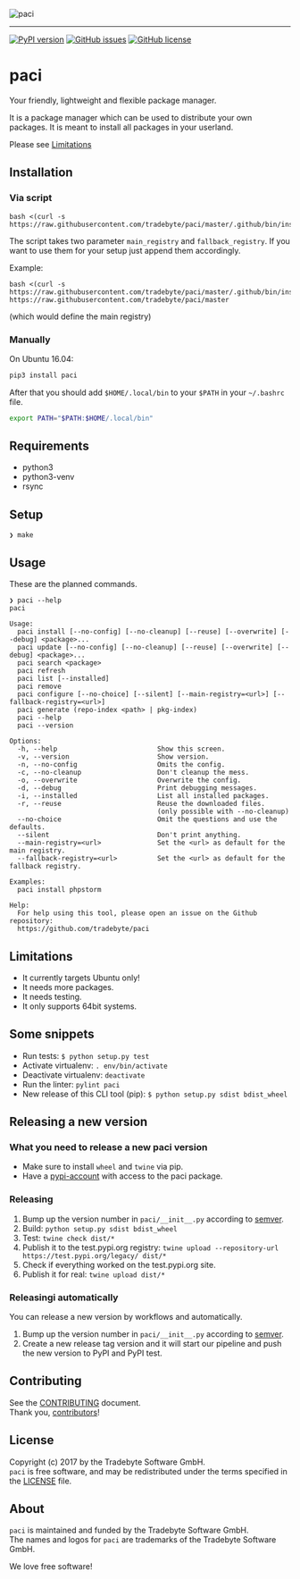 ![paci](https://raw.github.com/tradebyte/paci/master/.github/images/paci-logo.png "Your agents are standing by.Your friendly, lightweight and flexible package manager.")

-----
[![PyPI version](https://badge.fury.io/py/paci.svg)](https://badge.fury.io/py/paci) [![GitHub issues](https://img.shields.io/github/issues/tradebyte/paci.svg)](https://github.com/tradebyte/paci/issues) [![GitHub license](https://img.shields.io/github/license/tradebyte/paci.svg)](https://github.com/tradebyte/paci/blob/master/LICENSE)


# paci

Your friendly, lightweight and flexible package manager.

It is a package manager which can be used to distribute your own packages.
It is meant to install all packages in your userland.

Please see [Limitations](#limitations)

## Installation

### Via script

```
bash <(curl -s https://raw.githubusercontent.com/tradebyte/paci/master/.github/bin/install.sh)
```

The script takes two parameter `main_registry` and `fallback_registry`. If you want to use them for your setup just append them accordingly.

Example:
```
bash <(curl -s https://raw.githubusercontent.com/tradebyte/paci/master/.github/bin/install.sh) https://raw.githubusercontent.com/tradebyte/paci/master
```
(which would define the main registry)

### Manually

On Ubuntu 16.04:

```bash
pip3 install paci
```

After that you should add `$HOME/.local/bin` to your `$PATH` in your `~/.bashrc` file.

```bash
export PATH="$PATH:$HOME/.local/bin"
```

## Requirements

- python3
- python3-venv
- rsync

## Setup

```
❯ make
```

## Usage

These are the planned commands.

```
❯ paci --help
paci

Usage:
  paci install [--no-config] [--no-cleanup] [--reuse] [--overwrite] [--debug] <package>...
  paci update [--no-config] [--no-cleanup] [--reuse] [--overwrite] [--debug] <package>...
  paci search <package>
  paci refresh
  paci list [--installed]
  paci remove
  paci configure [--no-choice] [--silent] [--main-registry=<url>] [--fallback-registry=<url>]
  paci generate (repo-index <path> | pkg-index)
  paci --help
  paci --version

Options:
  -h, --help                         Show this screen.
  -v, --version                      Show version.
  -n, --no-config                    Omits the config.
  -c, --no-cleanup                   Don't cleanup the mess.
  -o, --overwrite                    Overwrite the config.
  -d, --debug                        Print debugging messages.
  -i, --installed                    List all installed packages.
  -r, --reuse                        Reuse the downloaded files.
                                     (only possible with --no-cleanup)
  --no-choice                        Omit the questions and use the defaults.
  --silent                           Don't print anything.
  --main-registry=<url>              Set the <url> as default for the main registry.
  --fallback-registry=<url>          Set the <url> as default for the fallback registry.

Examples:
  paci install phpstorm

Help:
  For help using this tool, please open an issue on the Github repository:
  https://github.com/tradebyte/paci

```

## Limitations

* It currently targets Ubuntu only!
* It needs more packages.
* It needs testing.
* It only supports 64bit systems.

## Some snippets

- Run tests: `$ python setup.py test`
- Activate virtualenv: `. env/bin/activate`
- Deactivate virtualenv: `deactivate`
- Run the linter: `pylint paci`
- New release of this CLI tool (pip): `$ python setup.py sdist bdist_wheel`

## Releasing a new version

### What you need to release a new paci version

- Make sure to install `wheel` and `twine` via pip.
- Have a [pypi-account](https://pypi.org/account/register/) with access to the paci package.

### Releasing

1. Bump up the version number in `paci/__init__.py` according to [semver](https://semver.org/).
2. Build: `python setup.py sdist bdist_wheel`
3. Test: `twine check dist/*`
4. Publish it to the test.pypi.org registry: `twine upload --repository-url https://test.pypi.org/legacy/ dist/*`
5. Check if everything worked on the test.pypi.org site.
6. Publish it for real: `twine upload dist/*`

### Releasingi automatically

You can release a new version by workflows and automatically.

1. Bump up the version number in `paci/__init__.py` according to [semver](https://semver.org/).
2. Create a new release tag version and it will start our pipeline and push the new version to PyPI and PyPI test.

## Contributing

See the [CONTRIBUTING] document.<br/>
Thank you, [contributors]!

  [CONTRIBUTING]: .github/CONTRIBUTING.md
  [contributors]: https://github.com/tradebyte/paci/graphs/contributors

## License

Copyright (c) 2017 by the Tradebyte Software GmbH.<br/>
`paci` is free software, and may be redistributed under the terms specified in the [LICENSE] file.

  [LICENSE]: /LICENSE

## About

`paci` is maintained and funded by the Tradebyte Software GmbH. <br/>
The names and logos for `paci` are trademarks of the Tradebyte Software GmbH.

We love free software!
